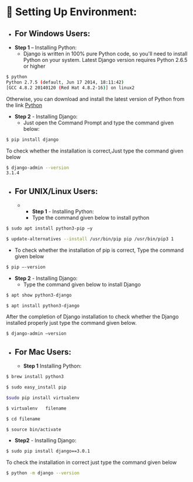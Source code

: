 # :star2: Setting Up Environment:
  - ## For Windows Users:
  - **Step 1** – Installing Python:
    - Django is written in 100% pure Python code, so you'll need to install Python on your system. Latest Django version requires Python 2.6.5 or higher
        
```sh
$ python
Python 2.7.5 (default, Jun 17 2014, 18:11:42)
[GCC 4.8.2 20140120 (Red Hat 4.8.2-16)] on linux2
```
Otherwise, you can download and install the latest version of Python from the link
[Python](http://www.python.org/download)
 - **Step 2** - Installing Django:
    - Just open the Command Prompt and type the command given below:
 ```sh
$ pip install django
``` 
To check whether the installation is correct,Just type the command given below
 ```sh
$ django-admin --version
3.1.4
``` 
  - ## For UNIX/Linux Users:
    - - **Step 1** - Installing Python:
      - Type the command given below to install python
```sh
$ sudo apt install python3-pip –y
``` 
```sh
$ update-alternatives --install /usr/bin/pip pip /usr/bin/pip3 1
``` 
- To check whether the installation of pip is correct, Type the command given below
```sh
$ pip –-version
``` 
  - **Step 2** - Installing Django:
    - Type the command given below to install Django
```sh
$ apt show python3-django
``` 
```sh
$ apt install python3-django
``` 
After the completion of Django installation to check whether the Django installed properly just type the command given below.
```sh
$ django-admin –version
``` 
 - ## For Mac Users:
    - **Step 1** Installing Python:
  ```sh
$ brew install python3
```   
 ```sh
$ sudo easy_install pip
```  
 ```sh
$sudo pip install virtualenv
```   
 ```sh
$ virtualenv   filename
```   
 ```sh
$ cd filename
```   
```sh
$ source bin/activate
```   
- **Step2** - Installing Django:
 ```sh
$ sudo pip install django==3.0.1
```  
To check the installation in correct just type the command given below
 ```sh
$ python -m django --version
```  
